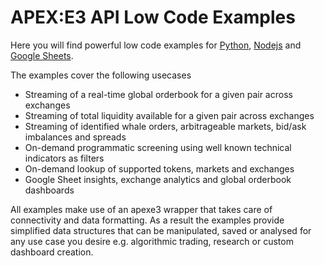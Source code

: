 # APEX:E3 API Low Code Examples

Here you will find powerful low code examples for [Python](https://github.com/apexe3/apexe3-api/tree/main/examples/python), [Nodejs]() and [Google Sheets]().  

The examples cover the following usecases

- Streaming of a real-time global orderbook for a given pair across exchanges
- Streaming of total liquidity available for a given pair across exchanges
- Streaming of identified whale orders, arbitrageable markets, bid/ask imbalances and spreads
- On-demand programmatic screening using well known technical indicators as filters
- On-demand lookup of supported tokens, markets and exchanges
- Google Sheet insights, exchange analytics and global orderbook dashboards

All examples make use of an apexe3 wrapper that takes care of connectivity and data formatting. As a result the examples provide simplified data structures that can be manipulated, saved or analysed for any use case you desire e.g. algorithmic trading, research or custom dashboard creation.

